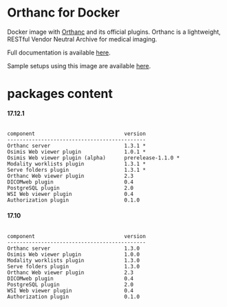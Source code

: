 # Orthanc for Docker
Docker image with [Orthanc](http://www.orthanc-server.com/) and its official plugins. Orthanc is a lightweight, RESTful Vendor Neutral Archive for medical imaging.

Full documentation is available [here](https://osimis.atlassian.net/wiki/spaces/OOB/pages/26738689/osimis+orthanc+Docker+images).

Sample setups using this image are available [here](https://bitbucket.org/osimis/orthanc-setup-samples/).

# packages content

#### 17.12.1
```

component                             version
---------------------------------------------
Orthanc server                        1.3.1 *
Osimis Web viewer plugin              1.0.1 *
Osimis Web viewer plugin (alpha)      prerelease-1.1.0 *
Modality worklists plugin             1.3.1 *
Serve folders plugin                  1.3.1 *
Orthanc Web viewer plugin             2.3
DICOMweb plugin                       0.4
PostgreSQL plugin                     2.0
WSI Web viewer plugin                 0.4
Authorization plugin                  0.1.0
```


#### 17.10
```

component                             version
---------------------------------------------
Orthanc server                        1.3.0
Osimis Web viewer plugin              1.0.0
Modality worklists plugin             1.3.0
Serve folders plugin                  1.3.0
Orthanc Web viewer plugin             2.3
DICOMweb plugin                       0.4
PostgreSQL plugin                     2.0
WSI Web viewer plugin                 0.4
Authorization plugin                  0.1.0
```


